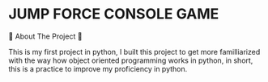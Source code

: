 ﻿# JUMP FORCE CONSOLE GAME
<a name="readme-top"></a>

<!-- ABOUT THE PROJECT -->
🧐 About The Project 🧐

This is my first project in python, I built this project to get more familliarized with the way how object oriented programming works in python, in short, this is a practice to improve my proficiency in python.
